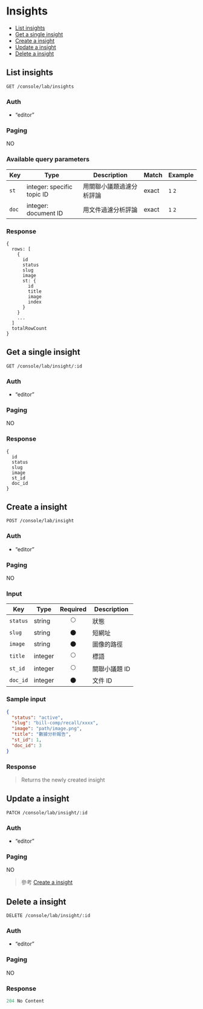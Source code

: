 # Insights

- [List insights](#list-insights)
- [Get a single insight](#get-a-single-insight)
- [Create a insight](#create-a-insight)
- [Update a insight](#update-a-insight)
- [Delete a insight](#delete-a-insight)

## List insights
```
GET /console/lab/insights
```

### Auth
- “editor”

### Paging
NO

### Available query parameters

| Key | Type | Description | Match | Example |
| --- | --- | --- | --- | --- |
| `st` | integer: specific topic ID | 用關聯小議題過濾分析評論 | exact | `1` `2` |
| `doc` | integer: document ID | 用文件過濾分析評論 | exact | `1` `2` |

### Response
```
{
  rows: [
    {
      id
      status
      slug
      image
      st: {
        id
        title
        image
        index
      }
    }
    ...
  ]
  totalRowCount
}
```

## Get a single insight
```
GET /console/lab/insight/:id
```

### Auth
- “editor”

### Paging
NO

### Response
```
{
  id
  status
  slug
  image
  st_id
  doc_id
}
```

## Create a insight
```
POST /console/lab/insight
```

### Auth
- “editor”

### Paging
NO

### Input

| Key | Type | Required | Description |
| --- | --- | :---: | --- |
| `status` | string | 🌕 | 狀態 |
| `slug` | string | 🌑 | 短網址 |
| `image` | string | 🌑 | 圖像的路徑 |
| `title` | integer | 🌕 | 標語 |
| `st_id` | integer | 🌕 | 關聯小議題 ID |
| `doc_id` | integer | 🌑 | 文件 ID |

### Sample input
```json
{
  "status": "active",
  "slug": "bill-comp/recall/xxxx",
  "image": "path/image.png",
  "title": "數據分析報告",
  "st_id": 1,
  "doc_id": 3
}
```

### Response
> Returns the newly created insight

## Update a insight
```
PATCH /console/lab/insight/:id
```

### Auth
- “editor”

### Paging
NO

> 參考 [Create a insight](#create-a-insight)

## Delete a insight
```
DELETE /console/lab/insight/:id
```

### Auth
- “editor”

### Paging
NO

### Response
```javascript
204 No Content
```
